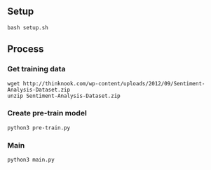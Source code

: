 ## Setup
```bash=
bash setup.sh
```

## Process

### Get training data
```bash=
wget http://thinknook.com/wp-content/uploads/2012/09/Sentiment-Analysis-Dataset.zip
unzip Sentiment-Analysis-Dataset.zip
```
### Create pre-train model
```bash=
python3 pre-train.py
```
### Main
```bash=
python3 main.py
```